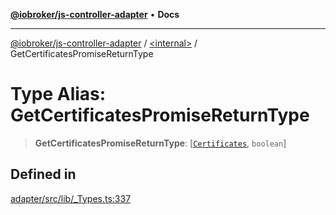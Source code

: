 [**@iobroker/js-controller-adapter**](../../README.md) • **Docs**

***

[@iobroker/js-controller-adapter](../../globals.md) / [\<internal\>](../README.md) / GetCertificatesPromiseReturnType

# Type Alias: GetCertificatesPromiseReturnType

> **GetCertificatesPromiseReturnType**: [[`Certificates`](../interfaces/Certificates.md), `boolean`]

## Defined in

[adapter/src/lib/\_Types.ts:337](https://github.com/ioBroker/ioBroker.js-controller/blob/78e6b4abb1172f2465daea1c5c2c1a34bdd12a81/packages/adapter/src/lib/_Types.ts#L337)
